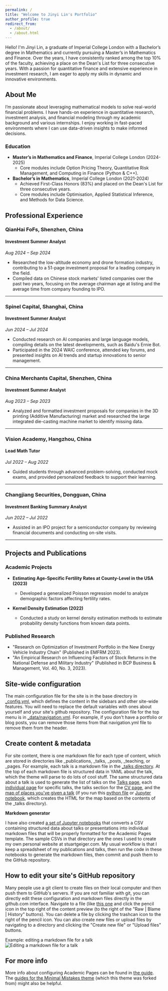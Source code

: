 ```yaml
---
permalink: /
title: "Welcome to Jinyi Lin's Portfolio"
author_profile: true
redirect_from: 
  - /about/
  - /about.html
---
```


Hello! I'm Jinyi Lin, a graduate of Imperial College London with a Bachelor’s degree in Mathematics and currently pursuing a Master’s in Mathematics and Finance. Over the years, I have consistently ranked among the top 10% of the faculty, achieving a place on the Dean's List for three consecutive years. With a passion for quantitative finance and extensive experience in investment research, I am eager to apply my skills in dynamic and innovative environments.

## About Me

I’m passionate about leveraging mathematical models to solve real-world financial problems. I have hands-on experience in quantitative research, investment analysis, and financial modeling through my academic background and various internships. I enjoy working in fast-paced environments where I can use data-driven insights to make informed decisions.

### Education

- **Master’s in Mathematics and Finance**, Imperial College London (2024-2025)
  - Core modules include Option Pricing Theory, Quantitative Risk Management, and Computing in Finance (Python & C++).
- **Bachelor’s in Mathematics**, Imperial College London (2021-2024)
  - Achieved First-Class Honors (83%) and placed on the Dean's List for three consecutive years.
  - Core modules include Optimisation, Applied Statistical Inference, and Methods for Data Science.

## Professional Experience

### QianHai FoFs, Shenzhen, China
#### Investment Summer Analyst  
*Aug 2024 – Sep 2024*  
- Researched the low-altitude economy and drone formation industry, contributing to a 51-page investment proposal for a leading company in the field.  
- Compiled data on Chinese stock markets' listed companies over the past two years, focusing on the average chairman age at listing and the average time from company founding to IPO.  

---

### Spinel Capital, Shanghai, China  
#### Investment Summer Analyst  
*Jun 2024 – Jul 2024*  
- Conducted research on AI companies and large language models, compiling details on the latest developments, such as Baidu's Ernie Bot.  
- Participated in the 2024 WAIC conference, attended key forums, and presented insights on AI trends and startup innovations to senior management.  

---

### China Merchants Capital, Shenzhen, China  
#### Investment Summer Analyst  
*Aug 2023 – Sep 2023*  
- Analyzed and formatted investment proposals for companies in the 3D printing (Additive Manufacturing) market and researched the large integrated die-casting machine market to identify missing data.  

---

### Vision Academy, Hangzhou, China  
#### Lead Math Tutor  
*Jul 2022 – Aug 2022*  
- Guided students through advanced problem-solving, conducted mock exams, and provided personalized feedback to support their learning.

---

### Changjiang Securities, Dongguan, China  
#### Investment Banking Summary Analyst  
*Jun 2022 – Jul 2022*  
- Assisted in an IPO project for a semiconductor company by reviewing financial documents and conducting on-site visits.  

---





## Projects and Publications

### Academic Projects

- **Estimating Age-Specific Fertility Rates at County-Level in the USA (2023)**
  - Developed a generalized Poisson regression model to analyze demographic factors affecting fertility rates.
 
- **Kernel Density Estimation (2022)**
  - Conducted a study on kernel density estimation methods to estimate probability density functions from known data points.  

### Published Research

- "Research on Optimization of Investment Portfolio in the New Energy Vehicle Industry Chain" (Published in EMFRM 2023).
- "An Empirical Research on Influencing Factors of Stock Returns in the National Defense and Military Industry" (Published in BCP Business & Management, Vol. 40, No. 3, 2023).

  


Site-wide configuration
------
The main configuration file for the site is in the base directory in [_config.yml](https://github.com/academicpages/academicpages.github.io/blob/master/_config.yml), which defines the content in the sidebars and other site-wide features. You will need to replace the default variables with ones about yourself and your site's github repository. The configuration file for the top menu is in [_data/navigation.yml](https://github.com/academicpages/academicpages.github.io/blob/master/_data/navigation.yml). For example, if you don't have a portfolio or blog posts, you can remove those items from that navigation.yml file to remove them from the header. 

Create content & metadata
------
For site content, there is one markdown file for each type of content, which are stored in directories like _publications, _talks, _posts, _teaching, or _pages. For example, each talk is a markdown file in the [_talks directory](https://github.com/academicpages/academicpages.github.io/tree/master/_talks). At the top of each markdown file is structured data in YAML about the talk, which the theme will parse to do lots of cool stuff. The same structured data about a talk is used to generate the list of talks on the [Talks page](https://academicpages.github.io/talks), each [individual page](https://academicpages.github.io/talks/2012-03-01-talk-1) for specific talks, the talks section for the [CV page](https://academicpages.github.io/cv), and the [map of places you've given a talk](https://academicpages.github.io/talkmap.html) (if you run this [python file](https://github.com/academicpages/academicpages.github.io/blob/master/talkmap.py) or [Jupyter notebook](https://github.com/academicpages/academicpages.github.io/blob/master/talkmap.ipynb), which creates the HTML for the map based on the contents of the _talks directory).

**Markdown generator**

I have also created [a set of Jupyter notebooks](https://github.com/academicpages/academicpages.github.io/tree/master/markdown_generator
) that converts a CSV containing structured data about talks or presentations into individual markdown files that will be properly formatted for the Academic Pages template. The sample CSVs in that directory are the ones I used to create my own personal website at stuartgeiger.com. My usual workflow is that I keep a spreadsheet of my publications and talks, then run the code in these notebooks to generate the markdown files, then commit and push them to the GitHub repository.

How to edit your site's GitHub repository
------
Many people use a git client to create files on their local computer and then push them to GitHub's servers. If you are not familiar with git, you can directly edit these configuration and markdown files directly in the github.com interface. Navigate to a file (like [this one](https://github.com/academicpages/academicpages.github.io/blob/master/_talks/2012-03-01-talk-1.md) and click the pencil icon in the top right of the content preview (to the right of the "Raw | Blame | History" buttons). You can delete a file by clicking the trashcan icon to the right of the pencil icon. You can also create new files or upload files by navigating to a directory and clicking the "Create new file" or "Upload files" buttons. 

Example: editing a markdown file for a talk
![Editing a markdown file for a talk](/images/editing-talk.png)

For more info
------
More info about configuring Academic Pages can be found in [the guide](https://academicpages.github.io/markdown/). The [guides for the Minimal Mistakes theme](https://mmistakes.github.io/minimal-mistakes/docs/configuration/) (which this theme was forked from) might also be helpful.
